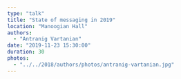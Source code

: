 ```yaml
---
type: "talk"
title: "State of messaging in 2019"
location: "Manoogian Hall"
authors:
  - "Antranig Vartanian"
date: "2019-11-23 15:30:00"
duration: 30
photos:
  - "../../2018/authors/photos/antranig-vartanian.jpg"
---
```


